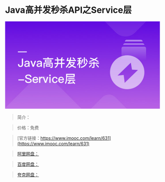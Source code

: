# Java高并发秒杀API之Service层

![img](../../assets/5fe442f0000108d905400304.jpg)

> 简介：

> 价格：免费

> [官方链接：https://www.imooc.com/learn/631](https://www.imooc.com/learn/631)

> [阿里网盘：]()

> [百度网盘：]()

> [夸克网盘：]()
